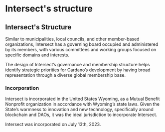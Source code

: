 # Intersect's structure

## Intersect's Structure

Similar to municipalities, local councils, and other member-based organizations, Intersect has a governing board occupied and administered by its members, with various committees and working groups focused on specific domains and interests.

The design of Intersect’s governance and membership structure helps identify strategic priorities for Cardano’s development by having broad representation through a diverse global membership base.&#x20;

### **Incorporation**

Intersect is incorporated in the United States Wyoming, as a Mutual Benefit Nonprofit organization in accordance with Wyoming’s state laws. Given the State’s warmness to innovation and new technology, specifically around blockchain and DAOs, it was the ideal jurisdiction to incorporate Intersect.&#x20;

Intersect was incorporated on July 13th, 2023.
